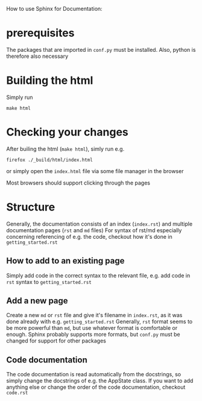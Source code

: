 How to use Sphinx for Documentation:
# prerequisites
The packages that are imported in `conf.py` must be installed.
Also, python is therefore also necessary

# Building the html
Simply run
```
make html
```

# Checking your changes
After builing the html (`make html`), simly run e.g. 
```
firefox ./_build/html/index.html
```
or simply open the `index.html` file via some file manager in the browser

Most browsers should support clicking through the pages

# Structure
Generally, the documentation consists of an index (`index.rst`) and 
multiple documentation pages (`rst` and `md` files)
For syntax of rst/md especially concerning referencing of e.g. the code, checkout
how it's done in `getting_started.rst`

## How to add to an existing page
Simply add code in the correct syntax to the relevant file, e.g. add code in
`rst` syntax to `getting_started.rst`

## Add a new page
Create a new `md` or `rst` file and give it's filename in `index.rst`, as it
was done already with e.g. `getting_started.rst`
Generally, `rst` format seems to be more powerful than `md`, but use whatever
format is comfortable or enough.
Sphinx probably supports more formats, but `conf.py` must be changed for 
support for other packages

## Code documentation
The code documentation is read automatically from the docstrings, so simply 
change the docstrings of e.g. the AppState class. If you want to add anything 
else or change the order of the code documentation, checkout `code.rst`

